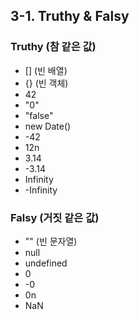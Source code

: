 ## 3-1. Truthy & Falsy

### Truthy (참 같은 값)

- [] (빈 배열)
- {} (빈 객체)
- 42
- "0"
- "false"
- new Date()
- -42
- 12n
- 3.14
- -3.14
- Infinity
- -Infinity

### Falsy (거짓 같은 값)

- "" (빈 문자열)
- null
- undefined
- 0
- -0
- 0n
- NaN
